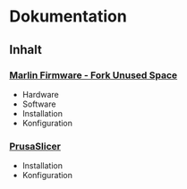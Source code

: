 # Dokumentation

## Inhalt

### [Marlin Firmware - Fork Unused Space](./marlinfw/readme.md)

- Hardware
- Software
- Installation
- Konfiguration

### [PrusaSlicer](./prusaslicer/readme.md)

- Installation
- Konfiguration
